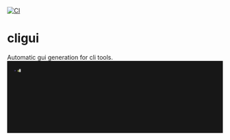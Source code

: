 [![CI](https://github.com/Xalanot/cligui/actions/workflows/ci.yml/badge.svg?branch=main)](https://github.com/Xalanot/cligui/actions/workflows/ci.yml)
# cligui
Automatic gui generation for cli tools.<br>
![Welcome to cligui](./demo/demo.gif)
